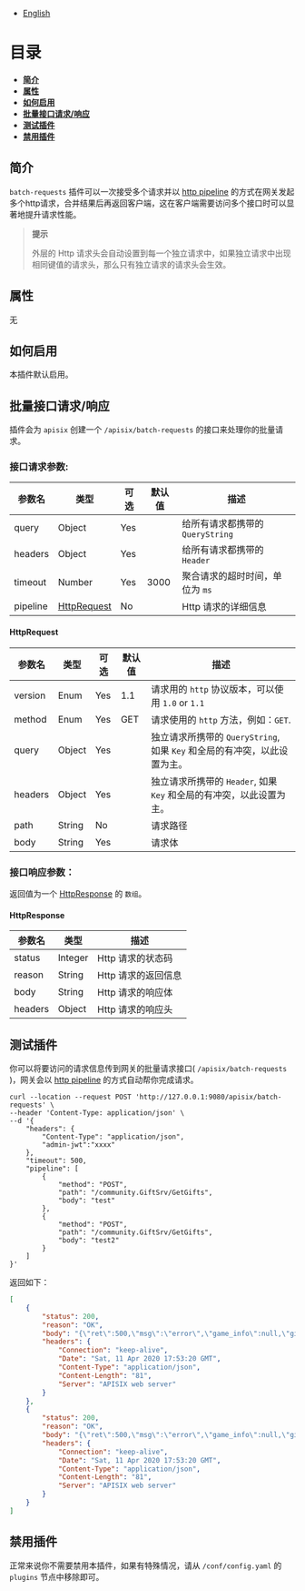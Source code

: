 <!--
#
# Licensed to the Apache Software Foundation (ASF) under one or more
# contributor license agreements.  See the NOTICE file distributed with
# this work for additional information regarding copyright ownership.
# The ASF licenses this file to You under the Apache License, Version 2.0
# (the "License"); you may not use this file except in compliance with
# the License.  You may obtain a copy of the License at
#
#     http://www.apache.org/licenses/LICENSE-2.0
#
# Unless required by applicable law or agreed to in writing, software
# distributed under the License is distributed on an "AS IS" BASIS,
# WITHOUT WARRANTIES OR CONDITIONS OF ANY KIND, either express or implied.
# See the License for the specific language governing permissions and
# limitations under the License.
#
-->

- [English](../../plugins/batch-requests.md)

# 目录

- [**简介**](#简介)
- [**属性**](#属性)
- [**如何启用**](#如何启用)
- [**批量接口请求/响应**](#批量接口请求/响应)
- [**测试插件**](#测试插件)
- [**禁用插件**](#禁用插件)

## 简介

`batch-requests` 插件可以一次接受多个请求并以 [http pipeline](https://en.wikipedia.org/wiki/HTTP_pipelining) 的方式在网关发起多个http请求，合并结果后再返回客户端，这在客户端需要访问多个接口时可以显著地提升请求性能。

> **提示**
>
> 外层的 Http 请求头会自动设置到每一个独立请求中，如果独立请求中出现相同键值的请求头，那么只有独立请求的请求头会生效。

## 属性

无

## 如何启用

本插件默认启用。

## 批量接口请求/响应
插件会为 `apisix` 创建一个 `/apisix/batch-requests` 的接口来处理你的批量请求。

### 接口请求参数:

| 参数名 | 类型 | 可选 | 默认值 | 描述 |
| --- | --- | --- | --- | --- |
| query | Object | Yes | | 给所有请求都携带的 `QueryString` |
| headers | Object | Yes | | 给所有请求都携带的 `Header` |
| timeout | Number | Yes | 3000 | 聚合请求的超时时间，单位为 `ms` |
| pipeline | [HttpRequest](#Request) | No | | Http 请求的详细信息 |

#### HttpRequest
| 参数名 | 类型 | 可选 | 默认值 | 描述 |
| --- | --- | --- | --- | --- |
| version | Enum | Yes | 1.1 | 请求用的 `http` 协议版本，可以使用 `1.0` or `1.1` |
| method | Enum | Yes | GET | 请求使用的 `http` 方法，例如：`GET`. |
| query | Object | Yes | | 独立请求所携带的 `QueryString`, 如果 `Key` 和全局的有冲突，以此设置为主。 |
| headers | Object | Yes | | 独立请求所携带的 `Header`, 如果 `Key` 和全局的有冲突，以此设置为主。 |
| path | String | No | | 请求路径 |
| body | String | Yes | | 请求体 |

### 接口响应参数：
返回值为一个 [HttpResponse](#HttpResponse) 的 `数组`。

#### HttpResponse
| 参数名 | 类型 | 描述 |
| --- | --- | --- |
| status | Integer | Http 请求的状态码 |
| reason | String | Http 请求的返回信息 |
| body | String | Http 请求的响应体 |
| headers | Object | Http 请求的响应头 |

## 测试插件

你可以将要访问的请求信息传到网关的批量请求接口( `/apisix/batch-requests` )，网关会以 [http pipeline](https://en.wikipedia.org/wiki/HTTP_pipelining) 的方式自动帮你完成请求。
```shell
curl --location --request POST 'http://127.0.0.1:9080/apisix/batch-requests' \
--header 'Content-Type: application/json' \
--d '{
    "headers": {
        "Content-Type": "application/json",
        "admin-jwt":"xxxx"
    },
    "timeout": 500,
    "pipeline": [
        {
            "method": "POST",
            "path": "/community.GiftSrv/GetGifts",
            "body": "test"
        },
        {
            "method": "POST",
            "path": "/community.GiftSrv/GetGifts",
            "body": "test2"
        }
    ]
}'
```

返回如下：
```json
[
    {
        "status": 200,
        "reason": "OK",
        "body": "{\"ret\":500,\"msg\":\"error\",\"game_info\":null,\"gift\":[],\"to_gets\":0,\"get_all_msg\":\"\"}",
        "headers": {
            "Connection": "keep-alive",
            "Date": "Sat, 11 Apr 2020 17:53:20 GMT",
            "Content-Type": "application/json",
            "Content-Length": "81",
            "Server": "APISIX web server"
        }
    },
    {
        "status": 200,
        "reason": "OK",
        "body": "{\"ret\":500,\"msg\":\"error\",\"game_info\":null,\"gift\":[],\"to_gets\":0,\"get_all_msg\":\"\"}",
        "headers": {
            "Connection": "keep-alive",
            "Date": "Sat, 11 Apr 2020 17:53:20 GMT",
            "Content-Type": "application/json",
            "Content-Length": "81",
            "Server": "APISIX web server"
        }
    }
]
```

## 禁用插件

正常来说你不需要禁用本插件，如果有特殊情况，请从 `/conf/config.yaml` 的 `plugins` 节点中移除即可。
